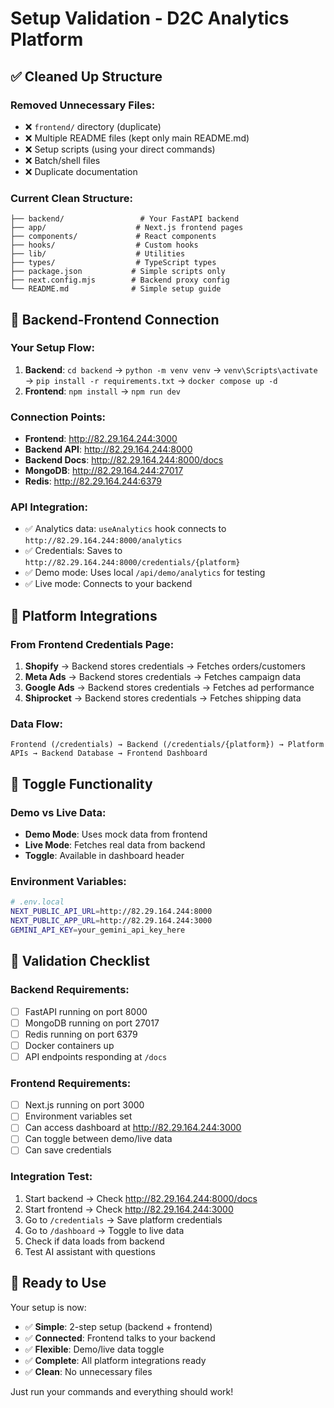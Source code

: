 # Setup Validation - D2C Analytics Platform

## ✅ Cleaned Up Structure

### Removed Unnecessary Files:
- ❌ `frontend/` directory (duplicate)
- ❌ Multiple README files (kept only main README.md)
- ❌ Setup scripts (using your direct commands)
- ❌ Batch/shell files
- ❌ Duplicate documentation

### Current Clean Structure:
```
├── backend/                 # Your FastAPI backend
├── app/                    # Next.js frontend pages
├── components/             # React components
├── hooks/                  # Custom hooks
├── lib/                    # Utilities
├── types/                  # TypeScript types
├── package.json           # Simple scripts only
├── next.config.mjs        # Backend proxy config
└── README.md              # Simple setup guide
```

## 🔗 Backend-Frontend Connection

### Your Setup Flow:
1. **Backend**: `cd backend` → `python -m venv venv` → `venv\Scripts\activate` → `pip install -r requirements.txt` → `docker compose up -d`
2. **Frontend**: `npm install` → `npm run dev`

### Connection Points:
- **Frontend**: http://82.29.164.244:3000
- **Backend API**: http://82.29.164.244:8000
- **Backend Docs**: http://82.29.164.244:8000/docs
- **MongoDB**: http://82.29.164.244:27017
- **Redis**: http://82.29.164.244:6379

### API Integration:
- ✅ Analytics data: `useAnalytics` hook connects to `http://82.29.164.244:8000/analytics`
- ✅ Credentials: Saves to `http://82.29.164.244:8000/credentials/{platform}`
- ✅ Demo mode: Uses local `/api/demo/analytics` for testing
- ✅ Live mode: Connects to your backend

## 🎯 Platform Integrations

### From Frontend Credentials Page:
1. **Shopify** → Backend stores credentials → Fetches orders/customers
2. **Meta Ads** → Backend stores credentials → Fetches campaign data
3. **Google Ads** → Backend stores credentials → Fetches ad performance
4. **Shiprocket** → Backend stores credentials → Fetches shipping data

### Data Flow:
```
Frontend (/credentials) → Backend (/credentials/{platform}) → Platform APIs → Backend Database → Frontend Dashboard
```

## 🔄 Toggle Functionality

### Demo vs Live Data:
- **Demo Mode**: Uses mock data from frontend
- **Live Mode**: Fetches real data from backend
- **Toggle**: Available in dashboard header

### Environment Variables:
```bash
# .env.local
NEXT_PUBLIC_API_URL=http://82.29.164.244:8000
NEXT_PUBLIC_APP_URL=http://82.29.164.244:3000
GEMINI_API_KEY=your_gemini_api_key_here
```

## 🚀 Validation Checklist

### Backend Requirements:
- [ ] FastAPI running on port 8000
- [ ] MongoDB running on port 27017
- [ ] Redis running on port 6379
- [ ] Docker containers up
- [ ] API endpoints responding at `/docs`

### Frontend Requirements:
- [ ] Next.js running on port 3000
- [ ] Environment variables set
- [ ] Can access dashboard at http://82.29.164.244:3000
- [ ] Can toggle between demo/live data
- [ ] Can save credentials

### Integration Test:
1. Start backend → Check http://82.29.164.244:8000/docs
2. Start frontend → Check http://82.29.164.244:3000
3. Go to `/credentials` → Save platform credentials
4. Go to `/dashboard` → Toggle to live data
5. Check if data loads from backend
6. Test AI assistant with questions

## 🎉 Ready to Use

Your setup is now:
- ✅ **Simple**: 2-step setup (backend + frontend)
- ✅ **Connected**: Frontend talks to your backend
- ✅ **Flexible**: Demo/live data toggle
- ✅ **Complete**: All platform integrations ready
- ✅ **Clean**: No unnecessary files

Just run your commands and everything should work!